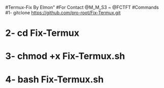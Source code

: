 #Termux-Fix By Elmon"
#For Contact @M_M_S3 ~ @FCTFT
#Commands
#1- gitclone https://github.com/pro-root/Fix-Termux.git
# 2- cd Fix-Termux
# 3- chmod +x Fix-Termux.sh
# 4- bash Fix-Termux.sh
